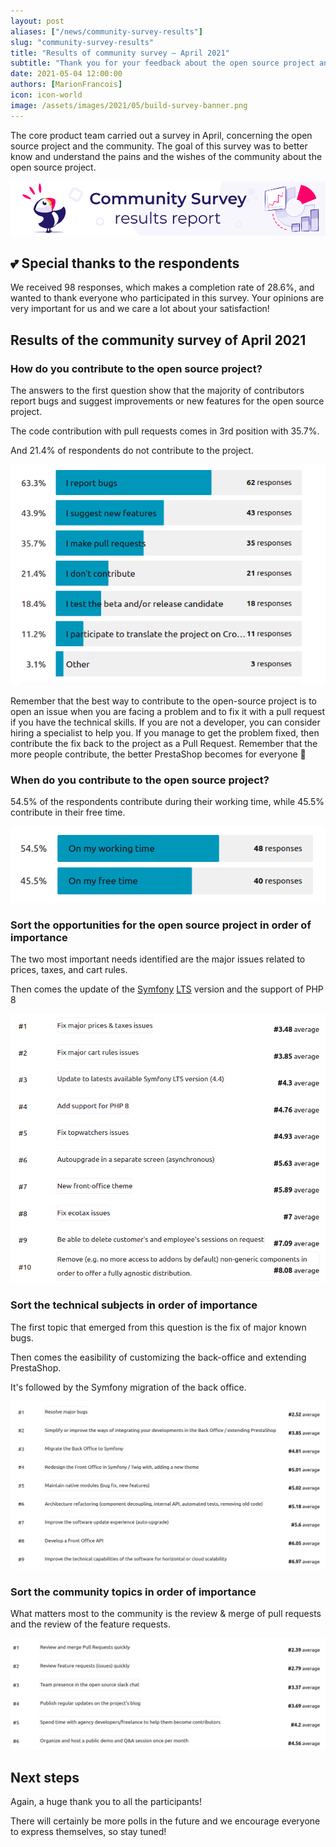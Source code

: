```yaml
---
layout: post
aliases: ["/news/community-survey-results"]
slug: "community-survey-results"
title: "Results of community survey – April 2021"
subtitle: "Thank you for your feedback about the open source project and the contributions"
date: 2021-05-04 12:00:00
authors: [MarionFrancois]
icon: icon-world
image: /assets/images/2021/05/build-survey-banner.png
---
```


The core product team carried out a survey in April, concerning the open source project and the community. The goal of this survey was to better know and understand the pains and the wishes of the community about the open source project.

![Build survey banner](/assets/images/2021/05/build-survey-banner.png)

## :two_hearts: Special thanks to the respondents

We received 98 responses, which makes a completion rate of 28.6%, and wanted to thank everyone who participated in this survey. Your opinions are very important for us and we care a lot about your satisfaction!

## Results of the community survey of April 2021

### How do you contribute to the open source project?

The answers to the first question show that the majority of contributors report bugs and suggest improvements or new features for the open source project. 

The code contribution with pull requests comes in 3rd position with 35.7%.

And 21.4% of respondents do not contribute to the project.

![How do you contribute to the open-source project?](/assets/images/2021/05/how-do-you-contribute.png)

Remember that the best way to contribute to the open-source project is to open an issue when you are facing a problem and to fix it with a pull request if you have the technical skills. 
If you are not a developer, you can consider hiring a specialist to help you. If you manage to get the problem fixed, then contribute the fix back to the project as a Pull Request. Remember that the more people contribute, the better PrestaShop becomes for everyone :muscle:

### When do you contribute to the open source project?

54.5% of the respondents contribute during their working time, while 45.5% contribute in their free time.

![When do you contribute to the open-source project?](/assets/images/2021/05/when-do-you-contribute.png)

### Sort the opportunities for the open source project in order of importance 

The two most important needs identified are the major issues related to prices, taxes, and cart rules.

Then comes the update of the [Symfony](https://symfony.com/) [LTS](https://en.wikipedia.org/wiki/Long-term_support) version and the support of PHP 8

![Sort the opportunities for the open-source project in order of importance](/assets/images/2021/05/opportunities-os-project.png)

### Sort the technical subjects in order of importance

The first topic that emerged from this question is the fix of major known bugs.

Then comes the easibility of customizing the back-office and extending PrestaShop.

It's followed by the Symfony migration of the back office.

![Sort the technical subjects in order of importance](/assets/images/2021/05/technical-subjects.png)

### Sort the community topics in order of importance

What matters most to the community is the review & merge of pull requests and the review of the feature requests.

![Sort the community topics in order of importance](/assets/images/2021/05/community-topics.png)

## Next steps

Again, a huge thank you to all the participants!

There will certainly be more polls in the future and we encourage everyone to express themselves, so stay tuned!
